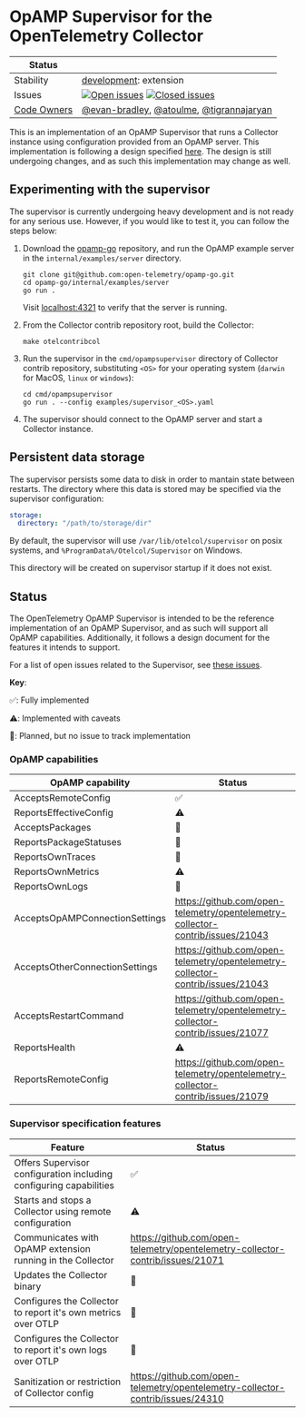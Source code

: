 # OpAMP Supervisor for the OpenTelemetry Collector

<!-- status autogenerated section -->
| Status        |           |
| ------------- |-----------|
| Stability     | [development]: extension   |
| Issues        | [![Open issues](https://img.shields.io/github/issues-search/open-telemetry/opentelemetry-collector-contrib?query=is%3Aissue%20is%3Aopen%20label%3Acmd%2Fopampsupervisor%20&label=open&color=orange&logo=opentelemetry)](https://github.com/open-telemetry/opentelemetry-collector-contrib/issues?q=is%3Aopen+is%3Aissue+label%3Acmd%2Fopampsupervisor) [![Closed issues](https://img.shields.io/github/issues-search/open-telemetry/opentelemetry-collector-contrib?query=is%3Aissue%20is%3Aclosed%20label%3Acmd%2Fopampsupervisor%20&label=closed&color=blue&logo=opentelemetry)](https://github.com/open-telemetry/opentelemetry-collector-contrib/issues?q=is%3Aclosed+is%3Aissue+label%3Acmd%2Fopampsupervisor) |
| [Code Owners](https://github.com/open-telemetry/opentelemetry-collector-contrib/blob/main/CONTRIBUTING.md#becoming-a-code-owner)    | [@evan-bradley](https://www.github.com/evan-bradley), [@atoulme](https://www.github.com/atoulme), [@tigrannajaryan](https://www.github.com/tigrannajaryan) |

[development]: https://github.com/open-telemetry/opentelemetry-collector#development
<!-- end autogenerated section -->

This is an implementation of an OpAMP Supervisor that runs a Collector instance using configuration provided from an OpAMP server. This implementation
is following a design specified [here](./specification/README.md).
The design is still undergoing changes, and as such this implementation may change as well.

## Experimenting with the supervisor

The supervisor is currently undergoing heavy development and is not ready for any serious use. However, if you would like to test it, you can follow the steps below:

1. Download the [opamp-go](https://github.com/open-telemetry/opamp-go) repository, and run the OpAMP example server in the `internal/examples/server` directory.

   ```shell
   git clone git@github.com:open-telemetry/opamp-go.git
   cd opamp-go/internal/examples/server
   go run .
   ```

   Visit [localhost:4321](http://localhost:4321) to verify that the server is running.

2. From the Collector contrib repository root, build the Collector:

   ```shell
   make otelcontribcol
   ```

3. Run the supervisor in the `cmd/opampsupervisor` directory of Collector contrib repository, substituting `<OS>` for your operating system (`darwin` for MacOS, `linux` or `windows`):

   ```shell
   cd cmd/opampsupervisor
   go run . --config examples/supervisor_<OS>.yaml
   ```

4. The supervisor should connect to the OpAMP server and start a Collector instance.

## Persistent data storage
The supervisor persists some data to disk in order to mantain state between restarts. The directory where this data is stored may be specified via the supervisor configuration:
```yaml
storage:
  directory: "/path/to/storage/dir"
```

By default, the supervisor will use `/var/lib/otelcol/supervisor` on posix systems, and `%ProgramData%/Otelcol/Supervisor` on Windows.

This directory will be created on supervisor startup if it does not exist.

## Status

The OpenTelemetry OpAMP Supervisor is intended to be the reference
implementation of an OpAMP Supervisor, and as such will support all OpAMP
capabilities. Additionally, it follows a design document for the features it
intends to support.

For a list of open issues related to the Supervisor, see [these issues](https://github.com/open-telemetry/opentelemetry-collector-contrib/issues?q=is%3Aopen+is%3Aissue+label%3Acmd%2Fopampsupervisor).

**Key**:

✅: Fully implemented

⚠️: Implemented with caveats

📅: Planned, but no issue to track implementation

### OpAMP capabilities

| OpAMP capability               | Status                                                                           |
|--------------------------------|----------------------------------------------------------------------------------|
| AcceptsRemoteConfig            | ✅                                                                               |
| ReportsEffectiveConfig         | ⚠️                                                                               |
| AcceptsPackages                | 📅                                                                               |
| ReportsPackageStatuses         | 📅                                                                               |
| ReportsOwnTraces               | 📅                                                                               |
| ReportsOwnMetrics              | ⚠️                                                                               |
| ReportsOwnLogs                 | 📅                                                                               |
| AcceptsOpAMPConnectionSettings | <https://github.com/open-telemetry/opentelemetry-collector-contrib/issues/21043> |
| AcceptsOtherConnectionSettings | <https://github.com/open-telemetry/opentelemetry-collector-contrib/issues/21043> |
| AcceptsRestartCommand          | <https://github.com/open-telemetry/opentelemetry-collector-contrib/issues/21077> |
| ReportsHealth                  | ⚠️                                                                               |
| ReportsRemoteConfig            | <https://github.com/open-telemetry/opentelemetry-collector-contrib/issues/21079> |

### Supervisor specification features

| Feature                                                            | Status                                                                           |
|--------------------------------------------------------------------|----------------------------------------------------------------------------------|
| Offers Supervisor configuration including configuring capabilities | ✅                                                                               |
| Starts and stops a Collector using remote configuration            | ⚠️                                                                               |
| Communicates with OpAMP extension running in the Collector         | <https://github.com/open-telemetry/opentelemetry-collector-contrib/issues/21071> |
| Updates the Collector binary                                       | 📅                                                                               |
| Configures the Collector to report it's own metrics over OTLP      | 📅                                                                               |
| Configures the Collector to report it's own logs over OTLP         | 📅                                                                               |
| Sanitization or restriction of Collector config                    | <https://github.com/open-telemetry/opentelemetry-collector-contrib/issues/24310> |
